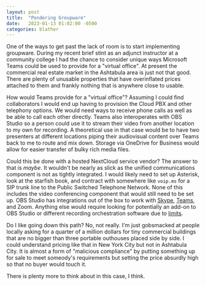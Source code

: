 ```yaml
---
layout: post
title:  "Pondering Groupware"
date:   2023-01-13 01:02:00 -0500
categories: blather
---
```

One of the ways to get past the lack of room is to start implementing groupware.  During my recent brief stint as an adjunct instructor at a community college I had the chance to consider unique ways Microsoft Teams could be used to provide for a "virtual office".  At present the commercial real estate market in the Ashtabula area is just not that good.  There are plenty of unusable properties that have overinflated prices attached to them and frankly nothing that is anywhere close to usable.

How would Teams provide for a "virtual office"?  Assuming I could find collaborators I would end up having to provision the Cloud PBX and other telephony options.  We would need ways to receive phone calls as well as be able to call each other directly.  Teams also interoperates with OBS Studio so a person could use it to stream their video from another location to my own for recording.  A theoretical use in that case would be to have two presenters at different locations piping their audiovisual content over Teams back to me to route and mix down.  Storage via OneDrive for Business would allow for easier transfer of bulky rich media files.

Could this be done with a hosted NextCloud service vendor?  The answer to that is *maybe*.  It wouldn't be nearly as slick as the unified communications component is not as tightly integrated.  I would likely need to set up Asterisk, look at the starfish book, and contract with somewhere like `voip.ms` for a SIP trunk line to the Public Switched Telephone Network.  None of this includes the video conferencing component that would still need to be set up.  OBS Studio has integrations out of the box to work with [Skype](https://techcommunity.microsoft.com/t5/modern-work-app-consult-blog/how-to-host-a-live-streaming-with-multiple-participants-using/ba-p/1291745), [Teams](https://adoption.microsoft.com/en-us/inside-microsoft-teams/bonus-clips/connecting-microsoft-teams-obs/), and Zoom.  Anything else would require looking for potentially an add-on to OBS Studio or different recording orchestration software due to [limits](https://obsproject.com/kb/virtual-camera-guide).

Do I like going down this path?  No, not really.  I'm just gobsmacked at people locally asking for a quarter of a million dollars for tiny commercial buildings that are no bigger than three portable outhouses placed side by side.  I could understand pricing like that in New York City but not in Ashtabula City.  It is almost a form of "malicious compliance" by putting something up for sale to meet someody's requirements but setting the price absurdly high so that no buyer would touch it.

There is plenty more to think about in this case, I think.
